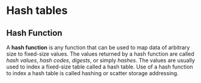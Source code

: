 # Hash tables

## Hash Function

A **hash function** is any function that can be used to map data of arbitrary size to fixed-size values. The values returned by a hash function are called *hash values*, *hash codes*, *digests*, or simply *hashes*. The values are usually used to index a fixed-size table called a hash table. Use of a hash function to index a hash table is called hashing or scatter storage addressing.